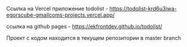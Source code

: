 Ссылка на Vercel приложение todolist - https://todolist-krd6u3iwa-egorscube-gmailcoms-projects.vercel.app/

ссылка на github pages - https://ekfrontdev.github.io/todolist/

Проект с кодом находится в текущем репозитории в master branch
